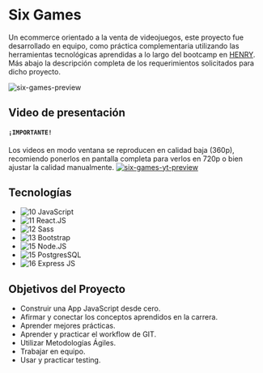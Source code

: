 # Six Games 
Un ecommerce orientado a la venta de videojuegos, este proyecto fue desarrollado en equipo, como práctica complementaria utilizando las herramientas tecnológicas aprendidas a lo largo del bootcamp en [HENRY](https://www.soyhenry.com/). Más abajo la descripción completa de los requerimientos solicitados para dicho proyecto.

![six-games-preview](https://i.ibb.co/HKX6q2X/six-games-preview.png)

## Video de presentación
#### **`¡IMPORTANTE!`**
Los videos en modo ventana se reproducen en calidad baja (360p), recomiendo ponerlos en pantalla completa para verlos en 720p o bien ajustar la calidad manualmente. 
[![six-games-yt-preview](https://i.ibb.co/9YGN9FR/six-games-yt-preview.png)](https://drive.google.com/file/d/1ojy-BaRwKNJLpKFNFRUjcW71WgZDU29w/view?usp=sharing)

## Tecnologías
- ![10](https://i.ibb.co/Y38c44f/javascript.png) JavaScript
- ![11](https://i.ibb.co/7Yb8sZf/react.png) React.JS
- ![12](https://i.ibb.co/Bq8HY9F/sass.png) Sass
- ![13](https://i.ibb.co/H4RntNH/bootstrap.png) Bootstrap
- ![15](https://i.ibb.co/5FPLhVJ/node-js-2.png) Node.JS
- ![15](https://i.ibb.co/WgJtMZS/postgresql.png) PostgresSQL
- ![16](https://i.ibb.co/wJMY3rv/express.png) Express JS

## Objetivos del Proyecto
- Construir una App JavaScript desde cero.
- Afirmar y conectar los conceptos aprendidos en la carrera.
- Aprender mejores prácticas.
- Aprender y practicar el workflow de GIT.
- Utilizar Metodologías Ágiles.
- Trabajar en equipo.
- Usar y practicar testing.
